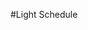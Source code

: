 #Light Schedule

<!-- 6:00 am every morning system is set to turn relays on 12:01 goes into system reset (all lights off, reset some background values, will reset lockout [button stations]) -->
